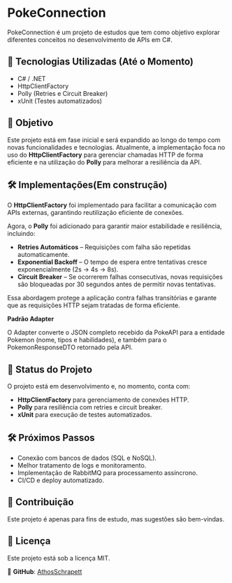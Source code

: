 # PokeConnection

PokeConnection é um projeto de estudos que tem como objetivo explorar diferentes conceitos no desenvolvimento de APIs em C#.

## 🚀 Tecnologias Utilizadas (Até o Momento)
- C# / .NET
- HttpClientFactory
- Polly (Retries e Circuit Breaker)
- xUnit (Testes automatizados)

## 📌 Objetivo
Este projeto está em fase inicial e será expandido ao longo do tempo com novas funcionalidades e tecnologias. Atualmente, a implementação foca no uso do **HttpClientFactory** para gerenciar chamadas HTTP de forma eficiente e na utilização do **Polly** para melhorar a resiliência da API.

## 🛠️ Implementações(Em construção)

O **HttpClientFactory** foi implementado para facilitar a comunicação com APIs externas, garantindo reutilização eficiente de conexões.  

Agora, o **Polly** foi adicionado para garantir maior estabilidade e resiliência, incluindo:
- **Retries Automáticos** – Requisições com falha são repetidas automaticamente.  
- **Exponential Backoff** – O tempo de espera entre tentativas cresce exponencialmente (2s → 4s → 8s).  
- **Circuit Breaker** – Se ocorrerem falhas consecutivas, novas requisições são bloqueadas por 30 segundos antes de permitir novas tentativas.

Essa abordagem protege a aplicação contra falhas transitórias e garante que as requisições HTTP sejam tratadas de forma eficiente.

**Padrão Adapter**

O Adapter converte o JSON completo recebido da PokeAPI para a entidade Pokemon (nome, tipos e habilidades), e também para o PokemonResponseDTO retornado pela API.

## 📄 Status do Projeto
O projeto está em desenvolvimento e, no momento, conta com:
- **HttpClientFactory** para gerenciamento de conexões HTTP.
- **Polly** para resiliência com retries e circuit breaker.
- **xUnit** para execução de testes automatizados.

## 🛠️ Próximos Passos
- Conexão com bancos de dados (SQL e NoSQL).
- Melhor tratamento de logs e monitoramento.  
- Implementação de RabbitMQ para processamento assíncrono. 
- CI/CD e deploy automatizado.  

## 🤝 Contribuição
Este projeto é apenas para fins de estudo, mas sugestões são bem-vindas.

## 📄 Licença
Este projeto está sob a licença MIT.

📌 **GitHub**: [AthosSchrapett](https://github.com/AthosSchrapett)
